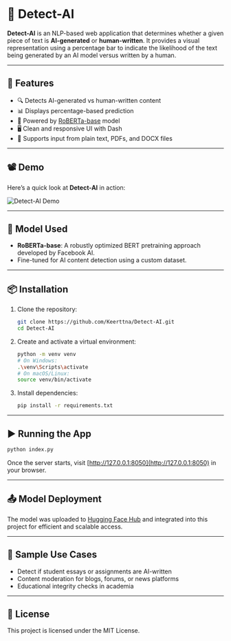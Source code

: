 # 🧠 Detect-AI

**Detect-AI** is an NLP-based web application that determines whether a given piece of text is **AI-generated** or **human-written**. It provides a visual representation using a percentage bar to indicate the likelihood of the text being generated by an AI model versus written by a human.

---

## 🚀 Features

- 🔍 Detects AI-generated vs human-written content
- 📊 Displays percentage-based prediction
- 🤖 Powered by [RoBERTa-base](https://huggingface.co/roberta-base) model
- 🖥️ Clean and responsive UI with Dash
- 📄 Supports input from plain text, PDFs, and DOCX files

---

## 📽️ Demo

Here’s a quick look at **Detect-AI** in action:

![Detect-AI Demo](assets/demo.gif)

---

## 🧠 Model Used

- **RoBERTa-base**: A robustly optimized BERT pretraining approach developed by Facebook AI.
- Fine-tuned for AI content detection using a custom dataset.

---

## 📦 Installation

1. Clone the repository:
   ```bash
   git clone https://github.com/Keerttna/Detect-AI.git
   cd Detect-AI
   ```

2. Create and activate a virtual environment:
   ```bash
   python -m venv venv
   # On Windows:
   .\venv\Scripts\activate
   # On macOS/Linux:
   source venv/bin/activate
   ```

3. Install dependencies:
   ```bash
   pip install -r requirements.txt
   ```

---

## ▶️ Running the App

```bash
python index.py
```

Once the server starts, visit [http://127.0.0.1:8050](http://127.0.0.1:8050) in your browser.

---

## 📤 Model Deployment

The model was uploaded to [Hugging Face Hub](https://huggingface.co/) and integrated into this project for efficient and scalable access.

---

## 🧪 Sample Use Cases

- Detect if student essays or assignments are AI-written
- Content moderation for blogs, forums, or news platforms
- Educational integrity checks in academia

---

## 📜 License

This project is licensed under the MIT License.
